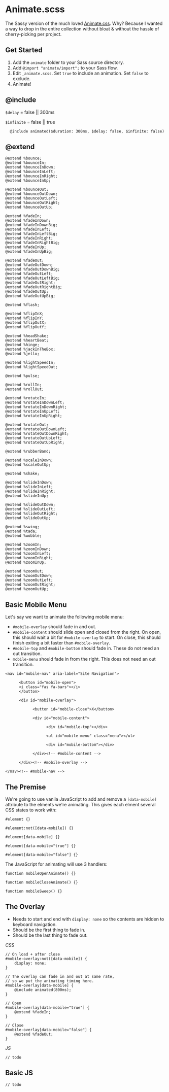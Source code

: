 # Animate.scss

The Sassy version of the much loved [Animate.css](https://github.com/daneden/animate.css). Why? Because I wanted a way to drop in the entire collection without bloat & without the hassle of cherry-picking per project. 

## Get Started

1. Add the `animate` folder to your Sass source directory. 
2. Add `@import "animate/import";` to your Sass flow. 
3. Edit `_animate.scss`. Set `true` to include an animation. Set `false` to exclude.
4. Animate!

## @include

`$delay` = false || 300ms

`$infinite` = false || true

      @include animated($duration: 300ms, $delay: false, $infinite: false) 

## @extend

    @extend %bounce;
    @extend %bounceIn;
    @extend %bounceInDown;
    @extend %bounceInLeft;
    @extend %bounceInRight;
    @extend %bounceInUp;

    @extend %bounceOut;
    @extend %bounceOutDown;
    @extend %bounceOutLeft;
    @extend %bounceOutRight;
    @extend %bounceOutUp;

    @extend %fadeIn;
    @extend %fadeInDown;
    @extend %fadeInDownBig;
    @extend %fadeInLeft;
    @extend %fadeInLeftBig;
    @extend %fadeInRight;
    @extend %fadeInRightBig;
    @extend %fadeInUp;
    @extend %fadeInUpBig;

    @extend %fadeOut;
    @extend %fadeOutDown;
    @extend %fadeOutDownBig;
    @extend %fadeOutLeft;
    @extend %fadeOutLeftBig;
    @extend %fadeOutRight;
    @extend %fadeOutRightBig;
    @extend %fadeOutUp;
    @extend %fadeOutUpBig;

    @extend %flash;

    @extend %flipInX;
    @extend %flipInY;
    @extend %flipOutX;
    @extend %flipOutY;

    @extend %headShake;
    @extend %heartBeat;
    @extend %hinge;
    @extend %jackInTheBox;
    @extend %jello;

    @extend %lightSpeedIn;
    @extend %lightSpeedOut;

    @extend %pulse;

    @extend %rollIn;
    @extend %rollOut;

    @extend %rotateIn;
    @extend %rotateInDownLeft;
    @extend %rotateInDownRight;
    @extend %rotateInUpLeft;
    @extend %rotateInUpRight;

    @extend %rotateOut;
    @extend %rotateOutDownLeft;
    @extend %rotateOutDownRight;
    @extend %rotateOutUpLeft;
    @extend %rotateOutUpRight;

    @extend %rubberBand;

    @extend %scaleInDown;
    @extend %scaleOutUp;  
    
    @extend %shake;

    @extend %slideInDown;
    @extend %slideInLeft;
    @extend %slideInRight;
    @extend %slideInUp;

    @extend %slideOutDown;
    @extend %slideOutLeft;
    @extend %slideOutRight;
    @extend %slideOutUp;

    @extend %swing;
    @extend %tada;
    @extend %wobble;

    @extend %zoomIn;
    @extend %zoomInDown;
    @extend %zoomInLeft;
    @extend %zoomInRight;
    @extend %zoomInUp;

    @extend %zoomOut;
    @extend %zoomOutDown;
    @extend %zoomOutLeft;
    @extend %zoomOutRight;
    @extend %zoomOutUp;

## Basic Mobile Menu

Let's say we want to animate the following mobile menu:

- `#mobile-overlay` should fade in and out. 
- `#mobile-content` should slide open and closed from the right. 
    On open, this should wait a bit for `#mobile-overlay` to start.
    On close, this should finish exiting a bit faster than `#mobile-overlay`. 
- `#mobile-top` and `#mobile-bottom` should fade in. These do not need an out transition. 
- `mobile-menu` should fade in from the right. This does not need an out transition. 

```
<nav id="mobile-nav" aria-label="Site Navigation"> 

      <button id="mobile-open">
      <i class="fas fa-bars"></i>
      </button>

      <div id="mobile-overlay">

            <button id="mobile-close">X</button>

            <div id="mobile-content">

                  <div id="mobile-top"></div>

                  <ul id="mobile-menu" class="menu"></ul>

                  <div id="mobile-bottom"></div>

            </div><!-- #mobile-content -->

      </div><!-- #mobile-overlay -->

</nav><!-- #mobile-nav -->
```

## The Premise

We're going to use vanila JavaScript  to add and remove a `[data-mobile]` attribute to the elments we're animating. This gives each elment several CSS states to work with:

```
#element {}

#element:not([data-mobile]) {}

#element[data-mobile] {}

#element[data-mobile="true"] {}

#element[data-mobile="false"] {}

```

The JavaScript for animating will use 3 handlers:

```
function mobileOpenAnimate() {}

function mobileCloseAnimate() {}

function mobileSweep() {}
```

## The Overlay

- Needs to start and end with `display: none` so the contents are hidden to keyboard navigation. 
- Should be the first thing to fade in. 
- Should be the last thing to fade out. 

*CSS*

```
// On load + after close 
#mobile-overlay:not([data-mobile]) {
    display: none;
}

// The overlay can fade in and out at same rate,
// so we put the animating timing here. 
#mobile-overlay[data-mobile] {
    @include animated(800ms);
}

// Open
#mobile-overlay[data-mobile="true"] {
    @extend %fadeIn;
}

// Close
#mobile-overlay[data-mobile="false"] {
    @extend %fadeOut;
}
```

*JS*

```
// todo
```

## Basic JS
    
```
// todo
```


